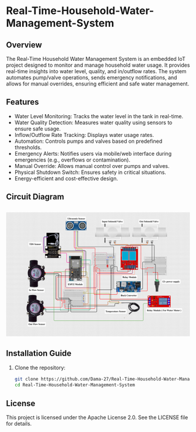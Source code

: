 # Real-Time-Household-Water-Management-System
## Overview
The Real-Time Household Water Management System is an embedded IoT project designed to monitor and manage household water usage. It provides real-time insights into water level, quality, and in/outflow rates. The system automates pump/valve operations, sends emergency notifications, and allows for manual overrides, ensuring efficient and safe water management.
## Features
- Water Level Monitoring: Tracks the water level in the tank in real-time.
- Water Quality Detection: Measures water quality using sensors to ensure safe usage.
- Inflow/Outflow Rate Tracking: Displays water usage rates.
- Automation: Controls pumps and valves based on predefined thresholds.
- Emergency Alerts: Notifies users via mobile/web interface during emergencies (e.g., overflows or contamination).
- Manual Override: Allows manual control over pumps and valves.
- Physical Shutdown Switch: Ensures safety in critical situations.
- Energy-efficient and cost-effective design.
## Circuit Diagram
![image alt](https://github.com/Dama-27/Real-Time-Household-Water-Management-System/blob/main/images/circuit%20diagram1.png?raw=true)  
---

## Installation Guide
1. Clone the repository:
   ```bash
   git clone https://github.com/Dama-27/Real-Time-Household-Water-Management-System.git
   cd Real-Time-Household-Water-Management-System
## License
This project is licensed under the Apache License 2.0. See the LICENSE file for details.
